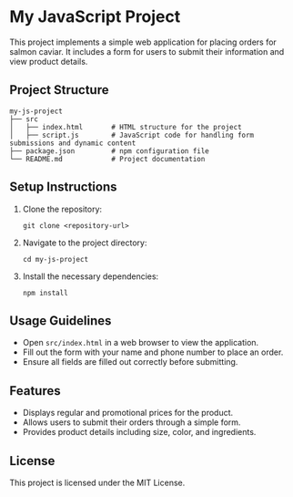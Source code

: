 # My JavaScript Project

This project implements a simple web application for placing orders for salmon caviar. It includes a form for users to submit their information and view product details.

## Project Structure

```
my-js-project
├── src
│   ├── index.html       # HTML structure for the project
│   ├── script.js        # JavaScript code for handling form submissions and dynamic content
├── package.json         # npm configuration file
└── README.md            # Project documentation
```

## Setup Instructions

1. Clone the repository:
   ```
   git clone <repository-url>
   ```

2. Navigate to the project directory:
   ```
   cd my-js-project
   ```

3. Install the necessary dependencies:
   ```
   npm install
   ```

## Usage Guidelines

- Open `src/index.html` in a web browser to view the application.
- Fill out the form with your name and phone number to place an order.
- Ensure all fields are filled out correctly before submitting.

## Features

- Displays regular and promotional prices for the product.
- Allows users to submit their orders through a simple form.
- Provides product details including size, color, and ingredients.

## License

This project is licensed under the MIT License.